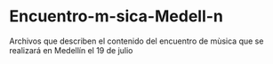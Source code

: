 # Encuentro-m-sica-Medell-n
Archivos que describen el contenido del encuentro de mùsica que se realizará en Medellín el 19 de julio
